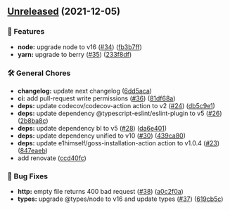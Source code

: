 ## [Unreleased](https://github.com/hertzg/tesseract-server/compare/v2.2.0...a0c2f0a99b426be6ae93d32f5fdb332cded097cf) (2021-12-05)


### 🚀 Features

* **node:** upgrade node to v16 ([#34](https://github.com/hertzg/tesseract-server/issues/34)) ([fb3b7ff](https://github.com/hertzg/tesseract-server/commit/fb3b7ff2a13d74996a042c914625910b898685ff))
* **yarn:** upgrade to berry ([#35](https://github.com/hertzg/tesseract-server/issues/35)) ([233f8df](https://github.com/hertzg/tesseract-server/commit/233f8dfaa0734b3da8f8445b00ab46a03e00be54))


### 🛠️ General Chores

* **changelog:** update next changelog ([6dd5aca](https://github.com/hertzg/tesseract-server/commit/6dd5aca4eeb4fad87a7bfdc6302e29fc89ad40fc))
* **ci:** add pull-request write permissions ([#36](https://github.com/hertzg/tesseract-server/issues/36)) ([81df68a](https://github.com/hertzg/tesseract-server/commit/81df68a88ea511b29a5002a1c70117311f1d2d7e))
* **deps:** update codecov/codecov-action action to v2 ([#24](https://github.com/hertzg/tesseract-server/issues/24)) ([db5c9e1](https://github.com/hertzg/tesseract-server/commit/db5c9e13b9d0d5d44d71ff08f3f93c25d11d647c))
* **deps:** update dependency @typescript-eslint/eslint-plugin to v5 ([#26](https://github.com/hertzg/tesseract-server/issues/26)) ([2b8ba8c](https://github.com/hertzg/tesseract-server/commit/2b8ba8c71dbfe44a70b7f53a3dd98c7410f7bb17))
* **deps:** update dependency bl to v5 ([#28](https://github.com/hertzg/tesseract-server/issues/28)) ([da6e401](https://github.com/hertzg/tesseract-server/commit/da6e40164afb1a112affb25acf7df239a9f93942))
* **deps:** update dependency unified to v10 ([#30](https://github.com/hertzg/tesseract-server/issues/30)) ([439ca80](https://github.com/hertzg/tesseract-server/commit/439ca80d29189526c76eb41f6b84268897e9a6ca))
* **deps:** update e1himself/goss-installation-action action to v1.0.4 ([#23](https://github.com/hertzg/tesseract-server/issues/23)) ([847eaeb](https://github.com/hertzg/tesseract-server/commit/847eaeb591c006451046a0fcdccb99e29f04b0ec))
* add renovate ([ccd40fc](https://github.com/hertzg/tesseract-server/commit/ccd40fc2782b3f45e710923d71919a621031c9fc))


### 🐛 Bug Fixes

* **http:** empty file returns 400 bad request ([#38](https://github.com/hertzg/tesseract-server/issues/38)) ([a0c2f0a](https://github.com/hertzg/tesseract-server/commit/a0c2f0a99b426be6ae93d32f5fdb332cded097cf))
* **types:** upgrade @types/node to v16 and update types ([#37](https://github.com/hertzg/tesseract-server/issues/37)) ([619cb5c](https://github.com/hertzg/tesseract-server/commit/619cb5cc83d6b95c3b7c44e3eb78007778920ba8))

